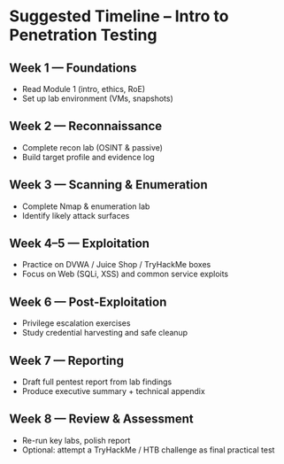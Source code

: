 # Suggested Timeline – Intro to Penetration Testing

## Week 1 — Foundations
- Read Module 1 (intro, ethics, RoE)
- Set up lab environment (VMs, snapshots)

## Week 2 — Reconnaissance
- Complete recon lab (OSINT & passive)
- Build target profile and evidence log

## Week 3 — Scanning & Enumeration
- Complete Nmap & enumeration lab
- Identify likely attack surfaces

## Week 4–5 — Exploitation
- Practice on DVWA / Juice Shop / TryHackMe boxes
- Focus on Web (SQLi, XSS) and common service exploits

## Week 6 — Post-Exploitation
- Privilege escalation exercises
- Study credential harvesting and safe cleanup

## Week 7 — Reporting
- Draft full pentest report from lab findings
- Produce executive summary + technical appendix

## Week 8 — Review & Assessment
- Re-run key labs, polish report
- Optional: attempt a TryHackMe / HTB challenge as final practical test
